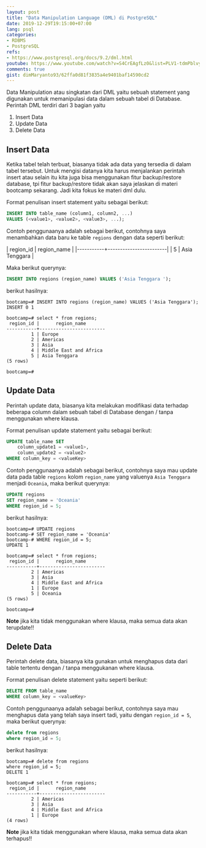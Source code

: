 ```yaml
---
layout: post
title: "Data Manipulation Language (DML) di PostgreSQL"
date: 2019-12-29T19:15:00+07:00
lang: psql
categories:
- RDBMS
- PostgreSQL
refs: 
- https://www.postgresql.org/docs/9.2/dml.html
youtube: https://www.youtube.com/watch?v=S4CrEAgfLz0&list=PLV1-tdmPblvypZXSk2GC932nludT345xk&index=23
comments: true
gist: dimMaryanto93/62ffa0d81f3835a4e9401baf14590cd2
---
```


Data Manipulation atau singkatan dari DML yaitu sebuah statement yang digunakan untuk memanipulasi data dalam sebuah tabel di Database. Perintah DML terdiri dari 3 bagian yaitu

1. Insert Data
2. Update Data
3. Delete Data

## Insert Data

Ketika tabel telah terbuat, biasanya tidak ada data yang tersedia di dalam tabel tersebut. Untuk mengisi datanya kita harus menjalankan perintah insert atau selain itu kita juga bisa menggunakan fitur backup/restore database, tpi fitur backup/restore tidak akan saya jelaskan di materi bootcamp sekarang. Jadi kita fokus ke materi dml dulu.

Format penulisan insert statement yaitu sebagai berikut:

```sql
INSERT INTO table_name (column1, column2, ...)
VALUES (<value1>, <value2>, <value3>, ...);
```

Contoh penggunaanya adalah sebagai berikut, contohnya saya menambahkan data baru ke table `regions` dengan data seperti berikut:

| region_id |      region_name       |
|-----------+------------------------|
|         5 | Asia Tenggara          |

Maka berikut querynya:

```sql
INSERT INTO regions (region_name) VALUES ('Asia Tenggara ');
```

berikut hasilnya:

```postgresql-console
bootcamp=# INSERT INTO regions (region_name) VALUES ('Asia Tenggara');
INSERT 0 1

bootcamp=# select * from regions;
 region_id |      region_name       
-----------+------------------------
         1 | Europe
         2 | Americas
         3 | Asia
         4 | Middle East and Africa
         5 | Asia Tenggara
(5 rows)

bootcamp=# 
```

## Update Data

Perintah update data, biasanya kita melakukan modifikasi data terhadap beberapa column dalam sebuah tabel di Database dengan / tanpa menggunakan where klausa.

Format penulisan update statement yaitu sebagai berikut:

```sql
UPDATE table_name SET 
    column_update1 = <value1>, 
    column_update2 = <value2>
WHERE column_key = <valueKey>
```

Contoh penggunaanya adalah sebagai berikut, contohnya saya mau update data pada table `regions` kolom `region_name` yang valuenya `Asia Tenggara` menjadi `Oceania`, maka berikut querynya:

```sql
UPDATE regions 
SET region_name = 'Oceania'
WHERE region_id = 5;
```

berikut hasilnya:

```postgresql-console
bootcamp=# UPDATE regions 
bootcamp-# SET region_name = 'Oceania'
bootcamp-# WHERE region_id = 5;
UPDATE 1

bootcamp=# select * from regions;
 region_id |      region_name       
-----------+------------------------
         2 | Americas
         3 | Asia
         4 | Middle East and Africa
         1 | Europe
         5 | Oceania
(5 rows)

bootcamp=# 
```

**Note** jika kita tidak menggunakan where klausa, maka semua data akan terupdate!!

## Delete Data

Perintah delete data, biasanya kita gunakan untuk menghapus data dari table tertentu dengan / tanpa menggukanan where klausa.

Format penulisan delete statement yaitu seperti berikut:

```sql
DELETE FROM table_name 
WHERE column_key = <valueKey>
```

Contoh penggunaanya adalah sebagai berikut, contohnya saya mau menghapus data yang telah saya insert tadi, yaitu dengan `region_id = 5`, maka berikut querynya:

```sql
delete from regions
where region_id = 5;
```

berikut hasilnya:

```postgresql-console
bootcamp=# delete from regions
where region_id = 5;
DELETE 1

bootcamp=# select * from regions;
 region_id |      region_name       
-----------+------------------------
         2 | Americas
         3 | Asia
         4 | Middle East and Africa
         1 | Europe
(4 rows)
```

**Note** jika kita tidak menggunakan where klausa, maka semua data akan terhapus!!